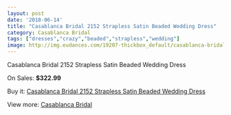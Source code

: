 ```yaml
---
layout: post
date: '2018-06-14'
title: "Casablanca Bridal 2152 Strapless Satin Beaded Wedding Dress"
category: Casablanca Bridal
tags: ["dresses","crazy","beaded","strapless","wedding"]
image: http://img.eudances.com/19207-thickbox_default/casablanca-bridal-2152-strapless-satin-beaded-wedding-dress.jpg
---
```

Casablanca Bridal 2152 Strapless Satin Beaded Wedding Dress

On Sales: **$322.99**
<a href="https://www.eudances.com/en/casablanca-bridal/5719-casablanca-bridal-2152-strapless-satin-beaded-wedding-dress.html"><amp-img layout="responsive" width="600" height="600" src="//img.eudances.com/19207-thickbox_default/casablanca-bridal-2152-strapless-satin-beaded-wedding-dress.jpg" alt="Casablanca Bridal 2152 Strapless Satin Beaded Wedding Dress 0" /></a>
<a href="https://www.eudances.com/en/casablanca-bridal/5719-casablanca-bridal-2152-strapless-satin-beaded-wedding-dress.html"><amp-img layout="responsive" width="600" height="600" src="//img.eudances.com/19209-thickbox_default/casablanca-bridal-2152-strapless-satin-beaded-wedding-dress.jpg" alt="Casablanca Bridal 2152 Strapless Satin Beaded Wedding Dress 1" /></a>
<a href="https://www.eudances.com/en/casablanca-bridal/5719-casablanca-bridal-2152-strapless-satin-beaded-wedding-dress.html"><amp-img layout="responsive" width="600" height="600" src="//img.eudances.com/19208-thickbox_default/casablanca-bridal-2152-strapless-satin-beaded-wedding-dress.jpg" alt="Casablanca Bridal 2152 Strapless Satin Beaded Wedding Dress 2" /></a>

Buy it: [Casablanca Bridal 2152 Strapless Satin Beaded Wedding Dress](https://www.eudances.com/en/casablanca-bridal/5719-casablanca-bridal-2152-strapless-satin-beaded-wedding-dress.html "Casablanca Bridal 2152 Strapless Satin Beaded Wedding Dress")

View more: [Casablanca Bridal](https://www.eudances.com/en/4-casablanca-bridal "Casablanca Bridal")